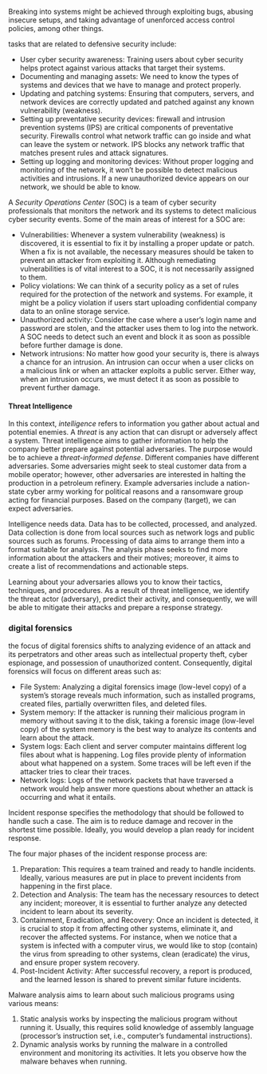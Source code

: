 Breaking into systems might be achieved through exploiting bugs, abusing insecure setups, and taking advantage of unenforced access control policies, among other things.

tasks that are related to defensive security include:

-   User cyber security awareness: Training users about cyber security helps protect against various attacks that target their systems.
-   Documenting and managing assets: We need to know the types of systems and devices that we have to manage and protect properly.
-   Updating and patching systems: Ensuring that computers, servers, and network devices are correctly updated and patched against any known vulnerability (weakness).
-   Setting up preventative security devices: firewall and intrusion prevention systems (IPS) are critical components of preventative security. Firewalls control what network traffic can go inside and what can leave the system or network. IPS blocks any network traffic that matches present rules and attack signatures.
-   Setting up logging and monitoring devices: Without proper logging and monitoring of the network, it won’t be possible to detect malicious activities and intrusions. If a new unauthorized device appears on our network, we should be able to know.

A _Security Operations Center_ (SOC) is a team of cyber security professionals that monitors the network and its systems to detect malicious cyber security events. Some of the main areas of interest for a SOC are:

-   Vulnerabilities: Whenever a system vulnerability (weakness) is discovered, it is essential to fix it by installing a proper update or patch. When a fix is not available, the necessary measures should be taken to prevent an attacker from exploiting it. Although remediating vulnerabilities is of vital interest to a SOC, it is not necessarily assigned to them.
-   Policy violations: We can think of a security policy as a set of rules required for the protection of the network and systems. For example, it might be a policy violation if users start uploading confidential company data to an online storage service.
-   Unauthorized activity: Consider the case where a user’s login name and password are stolen, and the attacker uses them to log into the network. A SOC needs to detect such an event and block it as soon as possible before further damage is done.
-   Network intrusions: No matter how good your security is, there is always a chance for an intrusion. An intrusion can occur when a user clicks on a malicious link or when an attacker exploits a public server. Either way, when an intrusion occurs, we must detect it as soon as possible to prevent further damage.

#### Threat Intelligence
In this context, _intelligence_ refers to information you gather about actual and potential enemies. A _threat_ is any action that can disrupt or adversely affect a system. Threat intelligence aims to gather information to help the company better prepare against potential adversaries. The purpose would be to achieve a _threat-informed defense_. Different companies have different adversaries. Some adversaries might seek to steal customer data from a mobile operator; however, other adversaries are interested in halting the production in a petroleum refinery. Example adversaries include a nation-state cyber army working for political reasons and a ransomware group acting for financial purposes. Based on the company (target), we can expect adversaries.

Intelligence needs data. Data has to be collected, processed, and analyzed. Data collection is done from local sources such as network logs and public sources such as forums. Processing of data aims to arrange them into a format suitable for analysis. The analysis phase seeks to find more information about the attackers and their motives; moreover, it aims to create a list of recommendations and actionable steps.

Learning about your adversaries allows you to know their tactics, techniques, and procedures. As a result of threat intelligence, we identify the threat actor (adversary), predict their activity, and consequently, we will be able to mitigate their attacks and prepare a response strategy.

### digital forensics
the focus of digital forensics shifts to analyzing evidence of an attack and its perpetrators and other areas such as intellectual property theft, cyber espionage, and possession of unauthorized content. Consequently, digital forensics will focus on different areas such as:

-   File System: Analyzing a digital forensics image (low-level copy) of a system’s storage reveals much information, such as installed programs, created files, partially overwritten files, and deleted files.
-   System memory: If the attacker is running their malicious program in memory without saving it to the disk, taking a forensic image (low-level copy) of the system memory is the best way to analyze its contents and learn about the attack.
-   System logs: Each client and server computer maintains different log files about what is happening. Log files provide plenty of information about what happened on a system. Some traces will be left even if the attacker tries to clear their traces.
-   Network logs: Logs of the network packets that have traversed a network would help answer more questions about whether an attack is occurring and what it entails.

Incident response specifies the methodology that should be followed to handle such a case. The aim is to reduce damage and recover in the shortest time possible. Ideally, you would develop a plan ready for incident response.

The four major phases of the incident response process are:

1.  Preparation: This requires a team trained and ready to handle incidents. Ideally, various measures are put in place to prevent incidents from happening in the first place.
2.  Detection and Analysis: The team has the necessary resources to detect any incident; moreover, it is essential to further analyze any detected incident to learn about its severity.
3.  Containment, Eradication, and Recovery: Once an incident is detected, it is crucial to stop it from affecting other systems, eliminate it, and recover the affected systems. For instance, when we notice that a system is infected with a computer virus, we would like to stop (contain) the virus from spreading to other systems, clean (eradicate) the virus, and ensure proper system recovery.
4.  Post-Incident Activity: After successful recovery, a report is produced, and the learned lesson is shared to prevent similar future incidents.

Malware analysis aims to learn about such malicious programs using various means:

1.  Static analysis works by inspecting the malicious program without running it. Usually, this requires solid knowledge of assembly language (processor’s instruction set, i.e., computer’s fundamental instructions).
2.  Dynamic analysis works by running the malware in a controlled environment and monitoring its activities. It lets you observe how the malware behaves when running.


